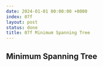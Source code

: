 ```yaml
---
date: 2024-01-01 00:00:00 +0000
index: 07f
layout: post
status: done
title: 07f Minimum Spanning Tree
---
```


## Minimum Spanning Tree
